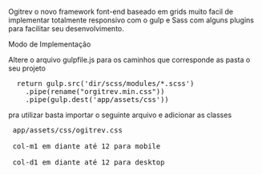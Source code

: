 Ogitrev o novo framework font-end baseado em grids muito facil de implementar totalmente responsivo com o gulp e Sass com alguns plugins para facilitar seu desenvolvimento.

Modo de Implementação

Altere o arquivo gulpfile.js para os caminhos que corresponde as pasta o seu projeto
<pre>
  return gulp.src('dir/scss/modules/*.scss')
    .pipe(rename("orgitrev.min.css"))
    .pipe(gulp.dest('app/assets/css'))
</pre>

pra utilizar basta importar o seguinte arquivo e adicionar as classes
<pre>
 app/assets/css/ogitrev.css
 
 col-m1 em diante até 12 para mobile 
 
 col-d1 em diante até 12 para desktop
</pre>
